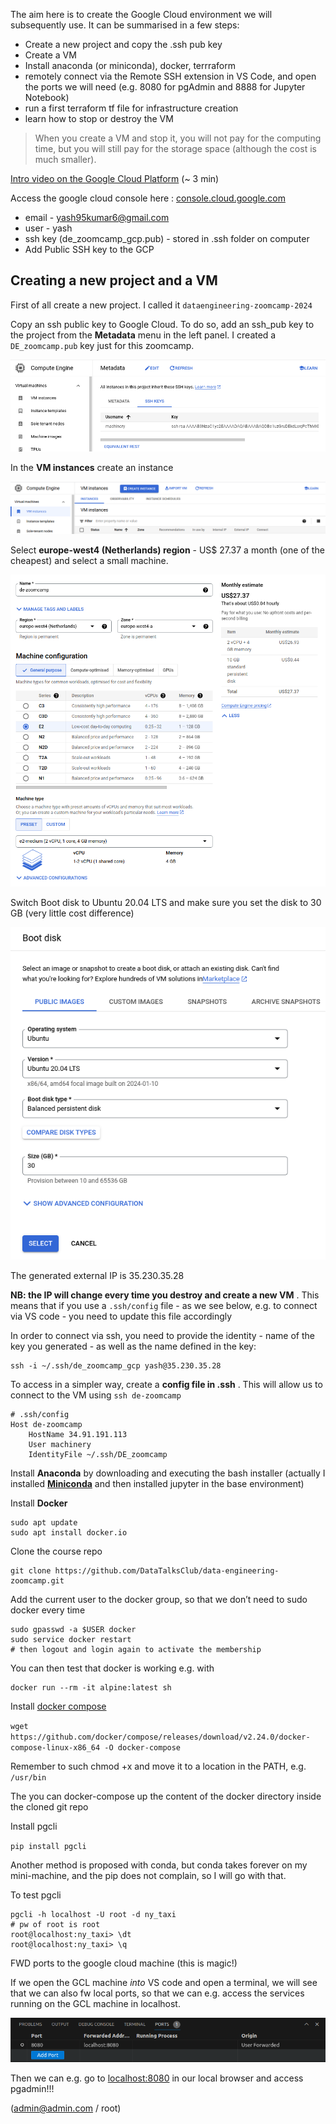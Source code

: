 The aim here is to create the Google Cloud environment we will subsequently use. It can be summarised in a few steps:

* Create a new project and copy the .ssh pub key
* Create a VM
* Install anaconda (or miniconda), docker, terrraform
* remotely connect via the Remote SSH extension in VS Code, and open the ports we will need (e.g. 8080 for pgAdmin and 8888 for Jupyter Notebook)
* run a first terraform tf file for infrastructure creation
* learn how to stop or destroy the VM

> When you create a VM and stop it, you will not pay for the computing time, but you will still pay for the storage space (although the cost is much smaller).

[Intro video on the Google Cloud Platform](https://www.youtube.com/watch?v=18jIzE41fJ4) (~ 3 min)

Access the google cloud console here : [console.cloud.google.com](http://console.cloud.google.com/)

- email - yash95kumar6@gmail.com
- user  - yash
- ssh key (de_zoomcamp_gcp.pub)  - stored in .ssh folder on computer
- Add Public SSH key to the GCP



## Creating a new project and a VM

First of all create a new project. I called it `dataengineering-zoomcamp-2024`

Copy an ssh public key to Google Cloud. To do so, add an ssh_pub key to the project from the **Metadata** menu in the left panel. I created a `DE_zoomcamp.pub` key just for this zoomcamp.

[![](https://github.com/leonardocerliani/de_zoomcamp_2024/raw/main/01b_GoogleCloud_Setting/imgs/01.png)](https://github.com/leonardocerliani/de_zoomcamp_2024/blob/main/01b_GoogleCloud_Setting/imgs/01.png)

In the **VM instances** create an instance

[![](https://github.com/leonardocerliani/de_zoomcamp_2024/raw/main/01b_GoogleCloud_Setting/imgs/02.png)](https://github.com/leonardocerliani/de_zoomcamp_2024/blob/main/01b_GoogleCloud_Setting/imgs/02.png)

Select **europe-west4 (Netherlands) region** - US$ 27.37 a month (one of the cheapest) and select a small machine.

[![](https://github.com/leonardocerliani/de_zoomcamp_2024/raw/main/01b_GoogleCloud_Setting/imgs/03.png)](https://github.com/leonardocerliani/de_zoomcamp_2024/blob/main/01b_GoogleCloud_Setting/imgs/03.png)

Switch Boot disk to Ubuntu 20.04 LTS and make sure you set the disk to 30 GB (very little cost difference)

[![](https://github.com/leonardocerliani/de_zoomcamp_2024/raw/main/01b_GoogleCloud_Setting/imgs/04.png)](https://github.com/leonardocerliani/de_zoomcamp_2024/blob/main/01b_GoogleCloud_Setting/imgs/04.png)

The generated external IP is 35.230.35.28

 **NB: the IP will change every time you destroy and create a new VM** . This means that if you use a `.ssh/config` file - as we see below, e.g. to connect via VS code - you need to update this file accordingly

In order to connect via ssh, you need to provide the identity - name of the key you generated - as well as the name defined in the key:

```shell
ssh -i ~/.ssh/de_zoomcamp_gcp yash@35.230.35.28
```

To access in a simpler way, create a  **config file in .ssh** . This will allow us to connect to the VM using `ssh de-zoomcamp`

```shell
# .ssh/config
Host de-zoomcamp
	HostName 34.91.191.113
	User machinery
	IdentityFile ~/.ssh/DE_zoomcamp 
```

Install **Anaconda** by downloading and executing the bash installer (actually I installed **[Miniconda](https://docs.conda.io/projects/miniconda/en/latest/)** and then installed jupyter in the base environment)

Install **Docker**

```shell
sudo apt update
sudo apt install docker.io
```

Clone the course repo

```shell
git clone https://github.com/DataTalksClub/data-engineering-zoomcamp.git
```

Add the current user to the docker group, so that we don’t need to sudo docker every time

```shell
sudo gpasswd -a $USER docker
sudo service docker restart
# then logout and login again to activate the membership
```

You can then test that docker is working e.g. with

```shell
docker run --rm -it alpine:latest sh
```

Install [docker compose](https://github.com/docker/compose/releases)

`wget https://github.com/docker/compose/releases/download/v2.24.0/docker-compose-linux-x86_64 -O docker-compose`

Remember to such chmod +x and move it to a location in the PATH, e.g. `/usr/bin`

The you can docker-compose up the content of the docker directory inside the cloned git repo

Install pgcli

`pip install pgcli`

Another method is proposed with conda, but conda takes forever on my mini-machine, and the pip does not complain, so I will go with that.

To test pgcli

```shell
pgcli -h localhost -U root -d ny_taxi
# pw of root is root
root@localhost:ny_taxi> \dt
root@localhost:ny_taxi> \q
```

FWD ports to the google cloud machine (this is magic!)

If we open the GCL machine *into* VS code and open a terminal, we will see that we can also fw local ports, so that we can e.g. access the services running on the GCL machine in localhost.

[![](https://github.com/leonardocerliani/de_zoomcamp_2024/raw/main/01b_GoogleCloud_Setting/imgs/05.png)](https://github.com/leonardocerliani/de_zoomcamp_2024/blob/main/01b_GoogleCloud_Setting/imgs/05.png)

Then we can e.g. go to [localhost:8080](http://localhost:8080/) in our local browser and access pgadmin!!!

([admin@admin.com](mailto:admin@admin.com) / root)

